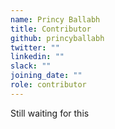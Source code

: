 ```yaml
---
name: Princy Ballabh
title: Contributor
github: princyballabh
twitter: ""
linkedin: ""
slack: ""
joining_date: ""
role: contributor
---
```


Still waiting for this

